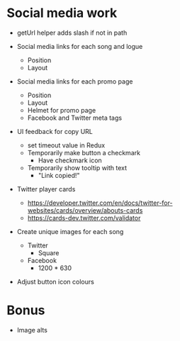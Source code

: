 # Social media work
* getUrl helper adds slash if not in path

* Social media links for each song and logue
    * Position
    * Layout
* Social media links for each promo page
    * Position
    * Layout
    * Helmet for promo page
    * Facebook and Twitter meta tags

* UI feedback for copy URL
    * set timeout value in Redux
    * Temporarily make button a checkmark
        * Have checkmark icon
    * Temporarily show tooltip with text
        * "Link copied!"

* Twitter player cards
    * https://developer.twitter.com/en/docs/twitter-for-websites/cards/overview/abouts-cards
    * https://cards-dev.twitter.com/validator
* Create unique images for each song
    * Twitter
        * Square
    * Facebook
        * 1200 * 630

* Adjust button icon colours

# Bonus
* Image alts